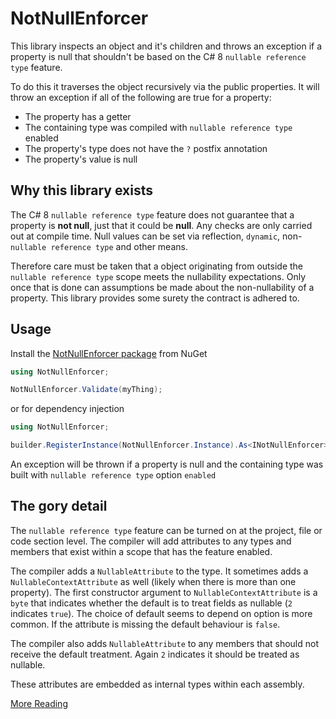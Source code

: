 # NotNullEnforcer

This library inspects an object and it's children and throws an exception if a property is null that shouldn't be based 
on the C# 8 `nullable reference type` feature.

To do this it traverses the object recursively via the public properties. It will throw an exception if all of the following are true for a property:
 - The property has a getter
 - The containing type was compiled with `nullable reference type` enabled
 - The property's type does not have the `?` postfix annotation
 - The property's value is null

 
## Why this library exists

The C# 8 `nullable reference type` feature does not guarantee that a property is **not null**, just that it could be **null**. Any checks are only
carried out at compile time. Null values can be set via reflection, `dynamic`, non-`nullable reference type` and other means. 

Therefore care must be taken that a object originating from outside the `nullable reference type` scope meets the nullability expectations.
Only once that is done can assumptions be made about the non-nullability of a property. This library provides some surety the contract is adhered to.

## Usage

Install the [NotNullEnforcer package](https://www.nuget.org/packages/NotNullEnforcer) from NuGet

```csharp
using NotNullEnforcer;

NotNullEnforcer.Validate(myThing);
```

or for dependency injection

```csharp
using NotNullEnforcer;

builder.RegisterInstance(NotNullEnforcer.Instance).As<INotNullEnforcer>().SingleInstance();
```

An exception will be thrown if a property is null and the containing type was built with `nullable reference type` option `enabled` 

## The gory detail

The `nullable reference type` feature can be turned on at the project, file or code section level. The compiler will add attributes to any types and members
that exist within a scope that has the feature enabled.

The compiler adds a `NullableAttribute` to the type. It sometimes adds a `NullableContextAttribute` as well (likely when there is more than one property).
The first constructor argument to `NullableContextAttribute` is a `byte` that indicates whether the default is to treat fields as nullable 
(`2` indicates `true`). The choice of default seems to depend on option is more common. If the attribute is missing the default behaviour is `false`.

The compiler also adds `NullableAttribute` to any members that should not receive the default treatment. Again `2` indicates it should be treated as nullable.

These attributes are embedded as internal types within each assembly.

[More Reading](https://docs.microsoft.com/en-us/dotnet/csharp/tutorials/upgrade-to-nullable-references)